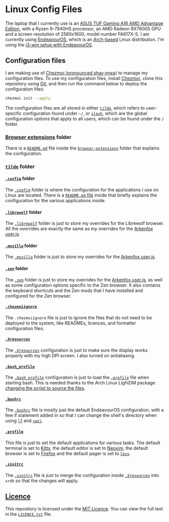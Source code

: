# Linux Config Files

The laptop that I currently use is an
[ASUS TUF Gaming A16 AMD Advantage Edition](https://www.asus.com/laptops/for-gaming/tuf-gaming/asus-tuf-gaming-a16-advantage-edition-2023/),
with a Ryzen 9-7940HS processor, an AMD Radeon RX7600S GPU
and a screen resolution of 2560x1600, model number FA617X-S.
I am currently using [EndeavourOS](https://endeavouros.com/),
which is an [Arch-based](https://archlinux.org/) Linux distribution.
I'm using the [i3-wm setup with EndeavourOS](https://discovery.endeavouros.com/window-tiling-managers/i3-wm/2021/03/).

## Configuration files

I am making use of [Chezmoi (pronounced shay-mwa)](https://www.chezmoi.io/)
to manage my configuration files. To use my configuration files,
install [Chezmoi](https://www.chezmoi.io/install/),
clone this repository using [Git](https://git-scm.com/),
and then run the command below to deploy the configuration files:

```sh
chezmoi init --apply
```

The configuration files are all stored in either [`tilde`](tilde),
which refers to user-specific configuration found under `~/`,
or [`slash`](slash), which are the global configuration options
that apply to all users, which can be found under the `/` folder.

### [Browser extensions](browser-extensions/) folder

There is a [`README.md`](browser-extensions/README.md) file
inside the [`browser-extensions`](browser-extensions/)
folder that explains the configuration.

### [`tilde`](tilde) folder

#### [`.config`](tilde/dot_config/) folder

The [`.config`](tilde/dot_config/) folder is where the configuration
for the applications I use on Linux are located.
There is a [`README.md` file](tilde/dot_config/) inside that
briefly explains the configuration for the various applications inside.

#### [`.librewolf`](tilde/dot_librewolf/) folder

The [`.librewolf`](tilde/dot_librewolf/) folder is just to store my
overrides for the Librewolf browser.
All the overrides are exactly the same as my overrides for the
[Arkenfox user.js](https://github.com/arkenfox/user.js).

#### [`.mozilla`](tilde/dot_mozilla/) folder

The [`.mozilla`](tilde/dot_mozilla/) folder is just to store my overrides
for the [Arkenfox user.js](https://github.com/arkenfox/user.js).

#### [`.zen`](tilde/dot_zen/) folder

The [`.zen`](tilde/dot_zen/) folder is just to store my overrides for the
[Arkenfox user.js](https://github.com/arkenfox/user.js), as well as
some configuration options specific to the Zen browser.
It also contains the keyboard shortcuts and the Zen mods that
I have installed and configured for the Zen browser.

#### [`.chezmoiignore`](tilde/.chezmoiignore)

The `.chezmoiignore` file is just to ignore the files that do not need to be
deployed to the system, like READMEs, licences,
and formatter configuration files.

#### [`.Xresources`](tilde/executable_dot_Xresources)

The [`.Xresources`](tilde/executable_dot_Xresources)
configuration is just to make sure
the display works properly with my high DPI screen.
I also turned on antialiasing.

#### [`.bash_profile`](tilde/dot_bash_profile)

The [`.bash_profile`](tilde/dot_bash_profile) configuration is just to
load the [`.profile`](tilde/executable_dot_profile) file
when starting bash.
This is needed thanks to the Arch Linux LightDM package
[changing the script to source the files](https://gitlab.archlinux.org/archlinux/packaging/packages/lightdm/-/commit/75c048cabfe9693749f5f363ab6257400d954ffa).

#### [`.bashrc`](tilde/executable_dot_bashrc)

The [`.bashrc`](tilde/executable_dot_bashrc) file is mostly
just the default EndeavourOS configuration,
with a few if statement added in so that
I can change the shell's directory
when using [`lf`](https://github.com/gokcehan/lf) and
[`yazi`](https://yazi-rs.github.io/).

#### [`.profile`](tilde/executable_dot_profile)

This file is just to set the default applications for various tasks.
The default terminal is set to
[Kitty](https://sw.kovidgoyal.net/kitty/),
the default editor is set to
[Neovim](https://neovim.io/),
the default browser is set to
[Firefox](https://www.mozilla.org/en-US/firefox/) and
the default pager is set to
[`less`](https://www.greenwoodsoftware.com/less/).

#### [`.xinitrc`](tilde/dot_xinitrc)

The [`.xinitrc`](tilde/dot_xinitrc) file is just to merge the
configuration inside [`.Xresources`](tilde/executable_dot_Xresources)
into `xrdb` so that the changes will apply.

## [Licence](LICENCE.txt)

This repository is licensed under the [MIT Licence](LICENCE.txt).
You can view the full text in the [`LICENCE.txt`](LICENCE.txt) file.
